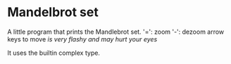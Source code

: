 # Mandelbrot set
A little program that prints the Mandlebrot set.
'=': zoom
'-': dezoom
arrow keys to move
*is very flashy and may hurt your eyes*

It uses the builtin complex type.
